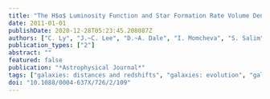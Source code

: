 ```yaml
---
title: "The H$α$ Luminosity Function and Star Formation Rate Volume Density at z = 0.8 from the NEWFIRM H$α$ Survey"
date: 2011-01-01
publishDate: 2020-12-28T05:23:45.208087Z
authors: ["C. Ly", "J.~C. Lee", "D.~A. Dale", "I. Momcheva", "S. Salim", "S. Staudaher", "C.~A. Moore", "R. Finn"]
publication_types: ["2"]
abstract: ""
featured: false
publication: "*Astrophysical Journal*"
tags: ["galaxies: distances and redshifts", "galaxies: evolution", "galaxies: luminosity function", "mass function", "galaxies: photometry", "galaxies: star formation"]
doi: "10.1088/0004-637X/726/2/109"
---
```


